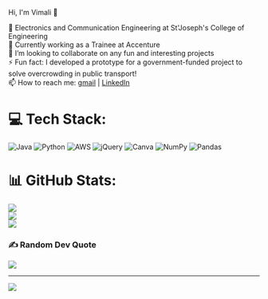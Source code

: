 Hi, I'm Vimali 👋

   🧠 Electronics and Communication Engineering at St'Joseph's College of Engineering<br/>
   🔭 Currently working as a Trainee at Accenture<br/>
   👯 I’m looking to collaborate on any fun and interesting projects<br/>
   ⚡ Fun fact: I developed a prototype for a government-funded project to solve overcrowding in public transport!<br/>
   📫 How to reach me: [gmail](vimali2003.army@gmail.com) | [LinkedIn](https://www.linkedin.com/in/vimali-s-564405253/)

   
# 💻 Tech Stack:
![Java](https://img.shields.io/badge/java-%23ED8B00.svg?style=for-the-badge&logo=openjdk&logoColor=white) ![Python](https://img.shields.io/badge/python-3670A0?style=for-the-badge&logo=python&logoColor=ffdd54) ![AWS](https://img.shields.io/badge/AWS-%23FF9900.svg?style=for-the-badge&logo=amazon-aws&logoColor=white) ![jQuery](https://img.shields.io/badge/jquery-%230769AD.svg?style=for-the-badge&logo=jquery&logoColor=white) ![Canva](https://img.shields.io/badge/Canva-%2300C4CC.svg?style=for-the-badge&logo=Canva&logoColor=white) ![NumPy](https://img.shields.io/badge/numpy-%23013243.svg?style=for-the-badge&logo=numpy&logoColor=white) ![Pandas](https://img.shields.io/badge/pandas-%23150458.svg?style=for-the-badge&logo=pandas&logoColor=white)
# 📊 GitHub Stats:
![](https://github-readme-stats.vercel.app/api?username=Vimali08&theme=midnight-purple&hide_border=false&include_all_commits=false&count_private=false)<br/>
![](https://nirzak-streak-stats.vercel.app/?user=Vimali08&theme=midnight-purple&hide_border=false)<br/>
![](https://github-readme-stats.vercel.app/api/top-langs/?username=Vimali08&theme=midnight-purple&hide_border=false&include_all_commits=false&count_private=false&layout=compact)

### ✍️ Random Dev Quote
![](https://quotes-github-readme.vercel.app/api?type=vetical&theme=tokyonight)

---
[![](https://visitcount.itsvg.in/api?id=Vimali08&icon=0&color=8)](https://visitcount.itsvg.in)

<!-- Proudly created with GPRM ( https://gprm.itsvg.in ) -->
